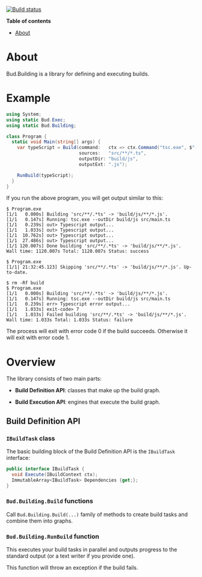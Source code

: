 [![Build status](https://ci.appveyor.com/api/projects/status/6u8p65sqh4hka0bk/branch/master?svg=true)](https://ci.appveyor.com/project/urbas/bud-building/branch/master)

__Table of contents__

* [About](#about)


# About

Bud.Building is a library for defining and executing builds.


# Example

```csharp
using System;
using static Bud.Exec;
using static Bud.Building;

class Program {
  static void Main(string[] args) {
    var typeScript = Build(command:   ctx => ctx.Command("tsc.exe", $"--outDir {ctx.OutputDir} {Args(ctx.Sources)}"),
                           sources:   "src/**/*.ts", 
                           outputDir: "build/js",
                           outputExt: ".js");

    RunBuild(typeScript);
  }
}
```

If you run the above program, you will get output similar to this:

```
$ Program.exe
[1/1   0.000s] Building 'src/**/.*ts' -> 'build/js/**/*.js'.
[1/1   0.147s] Running: tsc.exe --outDir build/js src/main.ts
[1/1   0.239s] out> Typescript output...
[1/1   1.033s] out> Typescript output...
[1/1  10.762s] out> Typescript output...
[1/1  27.486s] out> Typescript output...
[1/1 120.007s] Done building 'src/**/.*ts' -> 'build/js/**/*.js'.
Wall time: 1120.007s Total: 1120.007s Status: success

$ Program.exe
[1/1| 21:32:45.123] Skipping 'src/**/.*ts' -> 'build/js/**/*.js'. Up-to-date.

$ rm -Rf build
$ Program.exe
[1/1   0.000s] Building 'src/**/.*ts' -> 'build/js/**/*.js'.
[1/1   0.147s] Running: tsc.exe --outDir build/js src/main.ts
[1/1   0.239s] err> Typescript error output...
[1/1   1.033s] exit-code> 7
[1/1   1.033s] Failed building 'src/**/.*ts' -> 'build/js/**/*.js'.
Wall time: 1.033s Total: 1.033s Status: failure
```

The process will exit with error code 0 if the build succeeds. Otherwise it will exit with error code 1.


# Overview

The library consists of two main parts:

- __Build Definition API__: classes that make up the build graph.

- __Build Execution API__: engines that execute the build graph.


## Build Definition API


### `IBuildTask` class

The basic building block of the Build Definition API is the `IBuildTask` interface:

```csharp
public interface IBuildTask {
  void Execute(IBuildContext ctx);
  ImmutableArray<IBuildTask> Dependencies {get;};
}
```


### `Bud.Building.Build` functions

Call `Bud.Building.Build(...)` family of methods to create build tasks and combine them into graphs.


### `Bud.Building.RunBuild` function

This executes your build tasks in parallel and outputs progress to the standard output (or a text writer if you provide one).

This function will throw an exception if the build fails.